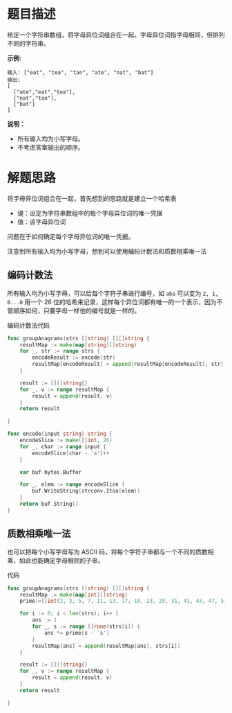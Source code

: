 # 题目描述

给定一个字符串数组，将字母异位词组合在一起。字母异位词指字母相同，但排列不同的字符串。

**示例:**

```
输入: ["eat", "tea", "tan", "ate", "nat", "bat"]
输出:
[
  ["ate","eat","tea"],
  ["nat","tan"],
  ["bat"]
]
```

**说明：**

-   所有输入均为小写字母。
-   不考虑答案输出的顺序。



# 解题思路

将字母异位词组合在一起，首先想到的思路就是建立一个哈希表

*   键：设定为字符串数组中的每个字母异位词的唯一凭据
*   值：该字母异位词

问题在于如何确定每个字母异位词的唯一凭据。

注意到所有输入均为小写字母，想到可以使用编码计数法和质数相乘唯一法



## 编码计数法

所有输入均为小写字母，可以给每个字符子串进行编号，如 `aba` 可以变为 `2, 1, 0...0` 用一个 26 位的哈希来记录，这样每个异位词都有唯一的一个表示，因为不管顺序如何，只要字母一样他的编号就是一样的。



编码计数法代码

```go
func groupAnagrams(strs []string) [][]string {
	resultMap := make(map[string][]string)
	for _, str := range strs {
		encodeResult := encode(str)
		resultMap[encodeResult] = append(resultMap[encodeResult], str)
	}

	result := [][]string{}
	for _, v := range resultMap {
		result = append(result, v)
	}
	return result

}

func encode(input string) string {
	encodeSlice := make([]int, 26)
	for _, char := range input {
		encodeSlice[char - 'a']++
	}

	var buf bytes.Buffer

	for _, elem := range encodeSlice {
		buf.WriteString(strconv.Itoa(elem))
	}
	return buf.String()
}
```

## 质数相乘唯一法

也可以把每个小写字母写为 ASCII 码，将每个字符子串都与一个不同的质数相乘，如此也能确定字母相同的子串。

代码

```go
func groupAnagrams(strs []string) [][]string {
	resultMap := make(map[int][]string)
    prime:=[]int{2, 3, 5, 7, 11, 13, 17, 19, 23, 29, 31, 41, 43, 47, 53, 59, 61, 67, 71, 73, 79, 83, 89, 97, 101, 103}

	for i := 0; i < len(strs); i++ {
        ans := 1
        for _, s := range []rune(strs[i]) {
            ans *= prime[s - 'a']
        }
		resultMap[ans] = append(resultMap[ans], strs[i])
	}

	result := [][]string{}
	for _, v := range resultMap {
		result = append(result, v)
	}
	return result

}
```

